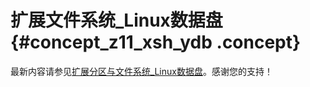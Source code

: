 # 扩展文件系统\_Linux数据盘 {#concept_z11_xsh_ydb .concept}

最新内容请参见[扩展分区与文件系统\_Linux数据盘](../../../../cn.zh-CN/块存储/云盘/扩容云盘/扩展分区与文件系统_Linux数据盘.md#)。感谢您的支持！


